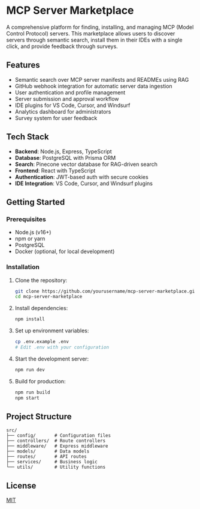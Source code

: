 # MCP Server Marketplace

A comprehensive platform for finding, installing, and managing MCP (Model Control Protocol) servers. This marketplace allows users to discover servers through semantic search, install them in their IDEs with a single click, and provide feedback through surveys.

## Features

- Semantic search over MCP server manifests and READMEs using RAG
- GitHub webhook integration for automatic server data ingestion
- User authentication and profile management
- Server submission and approval workflow
- IDE plugins for VS Code, Cursor, and Windsurf
- Analytics dashboard for administrators
- Survey system for user feedback

## Tech Stack

- **Backend**: Node.js, Express, TypeScript
- **Database**: PostgreSQL with Prisma ORM
- **Search**: Pinecone vector database for RAG-driven search
- **Frontend**: React with TypeScript
- **Authentication**: JWT-based auth with secure cookies
- **IDE Integration**: VS Code, Cursor, and Windsurf plugins

## Getting Started

### Prerequisites

- Node.js (v16+)
- npm or yarn
- PostgreSQL
- Docker (optional, for local development)

### Installation

1. Clone the repository:
   ```bash
   git clone https://github.com/yourusername/mcp-server-marketplace.git
   cd mcp-server-marketplace
   ```

2. Install dependencies:
   ```bash
   npm install
   ```

3. Set up environment variables:
   ```bash
   cp .env.example .env
   # Edit .env with your configuration
   ```

4. Start the development server:
   ```bash
   npm run dev
   ```

5. Build for production:
   ```bash
   npm run build
   npm start
   ```

## Project Structure

```
src/
├── config/       # Configuration files
├── controllers/  # Route controllers
├── middleware/   # Express middleware
├── models/       # Data models
├── routes/       # API routes
├── services/     # Business logic
└── utils/        # Utility functions
```

## License

[MIT](LICENSE) 